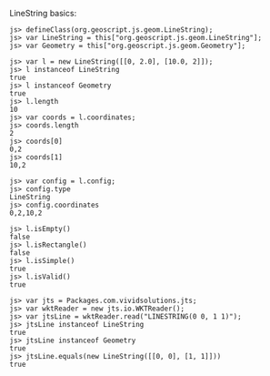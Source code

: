 LineString basics:

    js> defineClass(org.geoscript.js.geom.LineString);
    js> var LineString = this["org.geoscript.js.geom.LineString"];
    js> var Geometry = this["org.geoscript.js.geom.Geometry"];

    js> var l = new LineString([[0, 2.0], [10.0, 2]]);
    js> l instanceof LineString
    true
    js> l instanceof Geometry
    true
    js> l.length
    10
    js> var coords = l.coordinates;
    js> coords.length
    2
    js> coords[0]
    0,2
    js> coords[1]
    10,2

    js> var config = l.config;
    js> config.type
    LineString
    js> config.coordinates
    0,2,10,2

    js> l.isEmpty()
    false
    js> l.isRectangle()
    false
    js> l.isSimple()
    true
    js> l.isValid()
    true

    js> var jts = Packages.com.vividsolutions.jts;
    js> var wktReader = new jts.io.WKTReader();
    js> var jtsLine = wktReader.read("LINESTRING(0 0, 1 1)");
    js> jtsLine instanceof LineString
    true
    js> jtsLine instanceof Geometry
    true
    js> jtsLine.equals(new LineString([[0, 0], [1, 1]]))
    true
 